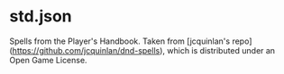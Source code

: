 # std.json
Spells from the Player's Handbook.  Taken from [jcquinlan's repo]
(https://github.com/jcquinlan/dnd-spells), which is distributed under an Open Game License.
